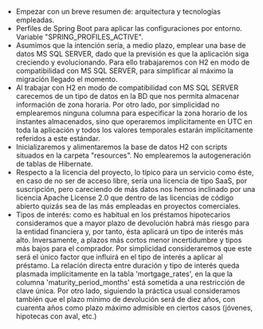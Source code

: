 
- Empezar con un breve resumen de: arquitectura y tecnologías empleadas.
- Perfiles de Spring Boot para aplicar las configuraciones por entorno. Variable "SPRING_PROFILES_ACTIVE".
- Asumimos que la intención sería, a medio plazo, emplear una base de datos MS SQL SERVER, dado que la previsión es que la aplicación siga creciendo y evolucionando. Para ello trabajaremos con H2 en modo de compatibilidad con MS SQL SERVER, para simplificar al máximo la migración llegado el momento.
- Al trabajar con H2 en modo de compatibilidad con MS SQL SERVER carecemos de un tipo de datos en la BD que nos permita almacenar información de zona horaria. Por otro lado, por simplicidad no emplearemos ninguna columna para especificar la zona horario de los instantes almacenados, sino que operaremos implícitamente en UTC en toda la aplicación y todos los valores temporales estarán implícitamente referidos a este estándar.
- Inicializaremos y alimentaremos la base de datos H2 con scripts situados en la carpeta "resources". No emplearemos la autogeneración de tablas de Hibernate.
- Respecto a la licencia del proyecto, lo típico para un servicio como éste, en caso de no ser de acceso libre, sería una licencia de tipo SaaS, por suscripción, pero careciendo de más datos nos hemos inclinado por una licencia Apache License 2.0 que dentro de las licencias de código abierto quizás sea de las más empleadas en proyectos comerciales.
- Tipos de interés: como es habitual en los préstamos hipotecarios consideramos que a mayor plazo de devolución habrá más riesgo para la entidad financiera y, por tanto, ésta aplicará un tipo de interés más alto. Inversamente, a plazos más cortos menor incertidumbre y tipos más bajos para el comprador.
Por simplicidad consideraremos que este será el único factor que influirá en el tipo de interés a aplicar al préstamo. La relación directa entre duración y tipo de interés queda plasmada implícitamente en la tabla 'mortgage_rates', en la que la columna 'maturity_period_months' está sometida a una restricción de clave única.
Por otro lado, siguiendo la práctica usual consideramos también que el plazo mínimo de devolución será de diez años, con cuarenta años como plazo máximo admisible en ciertos casos (jóvenes, hipotecas con aval, etc.)